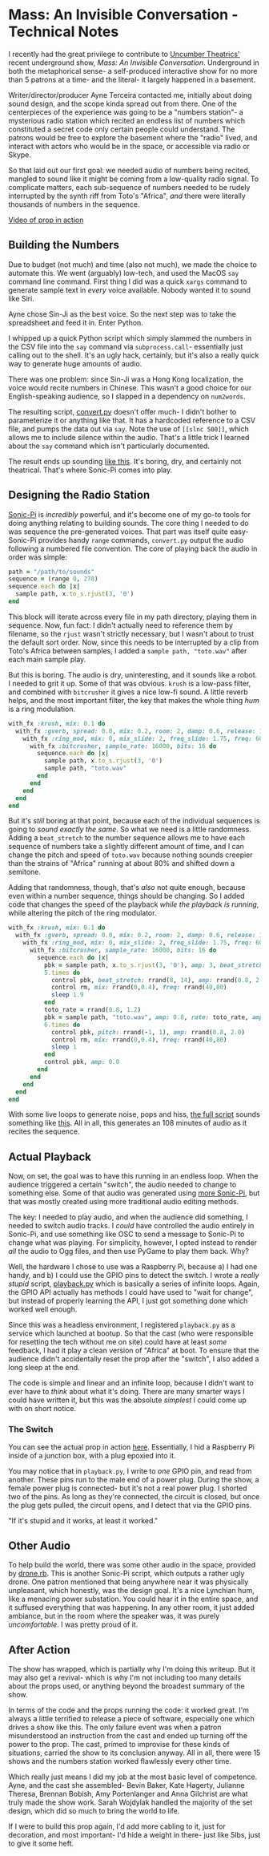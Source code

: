 # Mass: An Invisible Conversation - Technical Notes

I recently had the great privilege to contribute to [Uncumber Theatrics'](http://uncumbertheatrics.com) recent underground show, *Mass: An Invisible Conversation*. Underground in both the metaphorical sense- a self-produced interactive show for no more than 5 patrons at a time- and the literal- it largely happened in a basement.

Writer/director/producer Ayne Terceira contacted me, initially about doing sound design, and the scope kinda spread out from there. One of the centerpieces of the experience was going to be a "numbers station"- a mysterious radio station which recited an endless list of numbers which constituted a secret code only certain people could understand. The patrons would be free to explore the basement where the "radio" lived, and interact with actors who would be in the space, or accessible via radio or Skype.

So that laid out our first goal: we needed audio of numbers being recited, mangled to sound like it might be coming from a low-quality radio signal. To complicate matters, each sub-sequence of numbers needed to be rudely interrupted by the synth riff from Toto's "Africa", *and* there were literally thousands of numbers in the sequence.

[Video of prop in action](https://www.facebook.com/UncumberTheatrics/videos/299859820777068/)

## Building the Numbers

Due to budget (not much) and time (also not much), we made the choice to automate this. We went (arguably) low-tech, and used the MacOS `say` command line command. First thing I did was a quick `xargs` command to generate sample text in *every* voice available. Nobody wanted it to sound like Siri.

Ayne chose Sin-Ji as the best voice. So the next step was to take the spreadsheet and feed it in. Enter Python.

I whipped up a quick Python script which simply slammed the numbers in the CSV file into the `say` command via `subprocess.call`- essentially just calling out to the shell. It's an ugly hack, certainly, but it's also a really quick way to generate huge amounts of audio.

There was one problem: since Sin-Ji was a Hong Kong localization, the voice would recite numbers in Chinese. This wasn't a good choice for our English-speaking audience, so I slapped in a dependency on `num2words`.

The resulting script, [convert.py](convert.py) doesn't offer much- I didn't bother to parameterize it or anything like that. It has a hardcoded reference to a CSV file, and pumps the data out via `say`. Note the use of `[[slnc 500]]`, which allows me to include silence within the audio. That's a little trick I learned about the `say` command which isn't particularly documented.

The result ends up sounding [like this](http://jetpackshark.com/sample.mp3). It's boring, dry, and certainly not theatrical. That's where Sonic-Pi comes into play.

## Designing the Radio Station

[Sonic-Pi](http://sonic-pi.net/) is *incredibly* powerful, and it's become one of my go-to tools for doing anything relating to building sounds. The core thing I needed to do was sequence the pre-generated voices. That part was itself quite easy- Sonic-Pi provides handy `range` commands, `convert.py` output the audio following a numbered file convention. The core of playing back the audio in order was simple:

```ruby
path = "/path/to/sounds"
sequence = (range 0, 278)
sequence.each do |x|
  sample path, x.to_s.rjust(3, '0')
end
```

This block will iterate across every file in my path directory, playing them in sequence. Now, fun fact: I didn't actually need to reference them by filename, so the `rjust` wasn't strictly necessary, but I wasn't about to trust the default sort order. Now, since this needs to be interrupted by a clip from Toto's Africa between samples, I added a `sample path, "toto.wav"` after each main sample play.

But this is boring. The audio is dry, uninteresting, and it sounds like a robot. I needed to grit it up. Some of that was obvious. `krush` is a low-pass filter, and combined with `bitcrusher` it gives a nice low-fi sound. A little reverb helps, and the most important filter, the key that makes the whole thing *hum* is a ring modulation.

```ruby
with_fx :krush, mix: 0.1 do
  with_fx :gverb, spread: 0.0, mix: 0.2, room: 2, damp: 0.6, release: 1 do
    with_fx :ring_mod, mix: 0, mix_slide: 2, freq_slide: 1.75, freq: 60 do |rm|
      with_fx :bitcrusher, sample_rate: 16000, bits: 16 do
        sequence.each do |x|
          sample path, x.to_s.rjust(3, '0')
          sample path, "toto.wav"
        end
      end
    end
  end
end
```

But it's *still* boring at that point, because each of the individual sequences is going to *sound exactly the same*. So what we need is a little randomness. Adding a `beat_stretch` to the number sequence allows me to have each sequence of numbers take a slightly different amount of time, and I can change the pitch and speed of `toto.wav` because nothing sounds creepier than the strains of "Africa" running at about 80% and shifted down a semitone.

Adding that randomness, though, that's *also* not quite enough, because even within a number sequence, things should be changing. So I added code that changes the speed of the playback *while the playback is running*, while altering the pitch of the ring modulator.

```ruby
with_fx :krush, mix: 0.1 do
  with_fx :gverb, spread: 0.0, mix: 0.2, room: 2, damp: 0.6, release: 1 do
    with_fx :ring_mod, mix: 0, mix_slide: 2, freq_slide: 1.75, freq: 60 do |rm|
      with_fx :bitcrusher, sample_rate: 16000, bits: 16 do
        sequence.each do |x|
          pbk = sample path, x.to_s.rjust(3, '0'), amp: 3, beat_stretch: rrand(10,12), beat_stretch_slide: 1, amp_slide: rrand(0.2, 3)
          5.times do
            control pbk, beat_stretch: rrand(8, 14), amp: rrand(0.8, 2.0)
            control rm, mix: rrand(0,0.4), freq: rrand(40,80)
            sleep 1.9
          end
          toto_rate = rrand(0.8, 1.2)
          pbk = sample path, "toto.wav", amp: 0.8, rate: toto_rate, amp_slide: 2.0, pitch_slide: 1
          6.times do
            control pbk, pitch: rrand(-1, 1), amp: rrand(0.8, 2.0)
            control rm, mix: rrand(0,0.4), freq: rrand(40,80)
            sleep 1
          end
          control pbk, amp: 0.0
        end
      end
    end
  end
end
```

With some live loops to generate noise, pops and hiss, [the full script](station.rb) sounds something like [this](http://jetpackshark.com/station.mp3). All in all, this generates an 108 minutes of audio as it recites the sequence.

## Actual Playback
Now, on set, the goal was to have this running in an endless loop. When the audience triggered a certain "switch", the audio needed to change to something else. Some of that audio was generated using [more Sonic-Pi](bwoop.rb), but that was mostly created using more traditional audio editing methods.

The key: I needed to play audio, and when the audience did something, I needed to switch audio tracks. I *could* have controlled the audio entirely in Sonic-Pi, and use something like OSC to send a message to Sonic-Pi to change what was playing. For simplicity, however, I opted instead to render *all* the audio to Ogg files, and then use PyGame to play them back. Why?

Well, the hardware I chose to use was a Raspberry Pi, because a) I had one handy, and b) I could use the GPIO pins to detect the switch. I wrote a *really stupid* script, [playback.py](playback.py) which is basically a series of infinite loops. Again, the GPIO API actually has methods I could have used to "wait for change", but instead of properly learning the API, I just got something done which worked well enough.

Since this was a headless environment, I registered `playback.py` as a service which launched at bootup. So that the cast (who were responsible for resetting the tech without me on site) could have at least *some* feedback, I had it play a clean version of "Africa" at boot. To ensure that the audience didn't accidentally reset the prop after the "switch", I also added a long sleep at the end.

The code is simple and linear and an infinite loop, because I didn't want to ever have to *think* about what it's doing. There are many smarter ways I could have written it, but this was the absolute *simplest* I could come up with on short notice.

### The Switch
You can see the actual prop in action [here](https://www.facebook.com/UncumberTheatrics/videos/299859820777068/). Essentially, I hid a Raspberry Pi inside of a junction box, with a plug epoxied into it.

You may notice that in `playback.py`, I write to *one* GPIO pin, and read from another. These pins run to the male end of a power plug. During the show, a female power plug is connected- but it's not a real power plug. I shorted two of the pins. As long as they're connected, the circuit is closed, but once the plug gets pulled, the circuit opens, and I detect that via the GPIO pins.

"If it's stupid and it works, at least it worked."

## Other Audio
To help build the world, there was some other audio in the space, provided by [drone.rb](drone.rb). This is another Sonic-Pi script, which outputs a rather ugly drone. One patron mentioned that being anywhere near it was physically unpleasant, which honestly, was the design goal. It's a nice Lynchian hum, like a menacing power substation. You could hear it in the entire space, and it suffused everything that was happening. In any other room, it just added ambiance, but in the room where the speaker was, it was purely *uncomfortable*. I was pretty proud of it.

## After Action
The show has wrapped, which is partially why I'm doing this writeup. But it may also get a revival- which is why I'm not including too many details about the props used, or anything beyond the broadest summary of the show.

In terms of the code and the props running the code: it worked great. I'm always a little terrified to release a piece of software, especially one which drives a show like this. The only failure event was when a patron misunderstood an instruction from the cast and ended up turning off the power to the prop. The cast, primed to improvise for these kinds of situations, carried the show to its conclusion anyway. All in all, there were 15 shows and the numbers station worked flawlessly every other time.

Which really just means I did my job at the most basic level of competence. Ayne, and the cast she assembled- Bevin Baker, Kate Hagerty, Julianne Theresa, Brennan Bobish, Amy Portenlanger and Anna Gilchrist are what truly made the show work. Sarah Wojdylak handled the majority of the set design, which did so much to bring the world to life.

If I were to build this prop again, I'd add more cabling to it, just for decoration, and most important- I'd hide a weight in there- just like 5lbs, just to give it some heft.